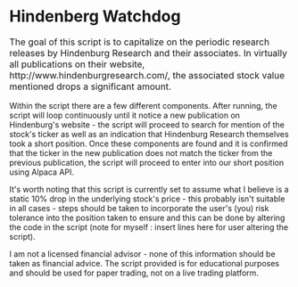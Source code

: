 # Hindenberg Watchdog
<p style="font-size: 16px;"> The goal of this script is to capitalize on the periodic research releases by Hindenburg Research and their associates. In virtually all publications on their website, http://www.hindenburgresearch.com/, the associated stock value mentioned drops a  significant amount.

Within the script there are a few different components. After running, the script will loop continuously until it notice a new publication on Hindenburg's website - the script will proceed to search for mention of the stock's ticker as well as an indication that Hindenburg Research themselves took a short position. Once these components are found and it is confirmed that the ticker in the new publication does not match the ticker from the previous publication, the script will proceed to enter into our short position using Alpaca API.

It's worth noting that this script is currently set to assume what I believe is a static 10% drop in the underlying stock's price - this probably isn't suitable in all cases - steps should be taken to incorporate the user's (you) risk tolerance into the position taken to ensure and this can be done by altering the code in the script (note for myself : insert lines here for user altering the script).

I am not a licensed financial advisor - none of this information should be taken as financial advice. The script provided is for educational purposes and should be used for paper trading, not on a live trading platform.</p>

